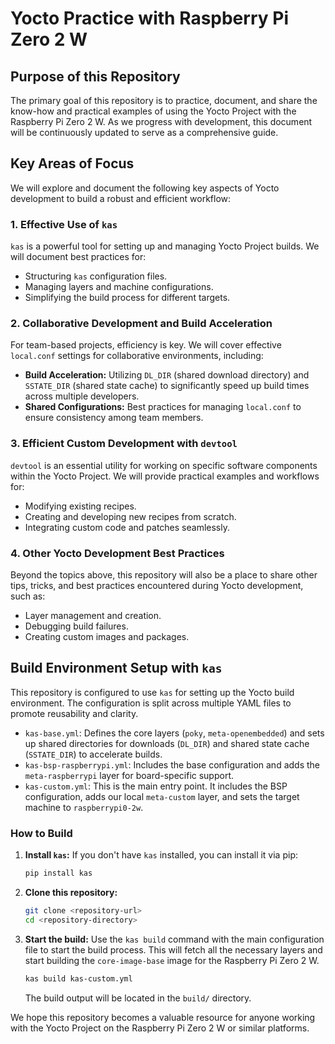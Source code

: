 # Yocto Practice with Raspberry Pi Zero 2 W

## Purpose of this Repository

The primary goal of this repository is to practice, document, and share the know-how and practical examples of using the Yocto Project with the Raspberry Pi Zero 2 W. As we progress with development, this document will be continuously updated to serve as a comprehensive guide.

## Key Areas of Focus

We will explore and document the following key aspects of Yocto development to build a robust and efficient workflow:

### 1. Effective Use of `kas`
`kas` is a powerful tool for setting up and managing Yocto Project builds. We will document best practices for:
- Structuring `kas` configuration files.
- Managing layers and machine configurations.
- Simplifying the build process for different targets.

### 2. Collaborative Development and Build Acceleration
For team-based projects, efficiency is key. We will cover effective `local.conf` settings for collaborative environments, including:
- **Build Acceleration:** Utilizing `DL_DIR` (shared download directory) and `SSTATE_DIR` (shared state cache) to significantly speed up build times across multiple developers.
- **Shared Configurations:** Best practices for managing `local.conf` to ensure consistency among team members.

### 3. Efficient Custom Development with `devtool`
`devtool` is an essential utility for working on specific software components within the Yocto Project. We will provide practical examples and workflows for:
- Modifying existing recipes.
- Creating and developing new recipes from scratch.
- Integrating custom code and patches seamlessly.

### 4. Other Yocto Development Best Practices
Beyond the topics above, this repository will also be a place to share other tips, tricks, and best practices encountered during Yocto development, such as:
- Layer management and creation.
- Debugging build failures.
- Creating custom images and packages.

## Build Environment Setup with `kas`

This repository is configured to use `kas` for setting up the Yocto build environment. The configuration is split across multiple YAML files to promote reusability and clarity.

- `kas-base.yml`: Defines the core layers (`poky`, `meta-openembedded`) and sets up shared directories for downloads (`DL_DIR`) and shared state cache (`SSTATE_DIR`) to accelerate builds.
- `kas-bsp-raspberrypi.yml`: Includes the base configuration and adds the `meta-raspberrypi` layer for board-specific support.
- `kas-custom.yml`: This is the main entry point. It includes the BSP configuration, adds our local `meta-custom` layer, and sets the target machine to `raspberrypi0-2w`.

### How to Build

1.  **Install `kas`:**
    If you don't have `kas` installed, you can install it via pip:
    ```sh
    pip install kas
    ```

2.  **Clone this repository:**
    ```sh
    git clone <repository-url>
    cd <repository-directory>
    ```

3.  **Start the build:**
    Use the `kas build` command with the main configuration file to start the build process. This will fetch all the necessary layers and start building the `core-image-base` image for the Raspberry Pi Zero 2 W.
    ```sh
    kas build kas-custom.yml
    ```
    The build output will be located in the `build/` directory.

We hope this repository becomes a valuable resource for anyone working with the Yocto Project on the Raspberry Pi Zero 2 W or similar platforms.
